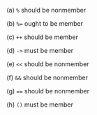 (a) `%` should be nonmember

(b) `%=` ought to be member

(c) `++` should be member

(d) `->` must be member

(e) `<<` should be nonmember

(f) `&&` should be nonmember

(g) `==` should be nonmember

(h) `()` must be member
